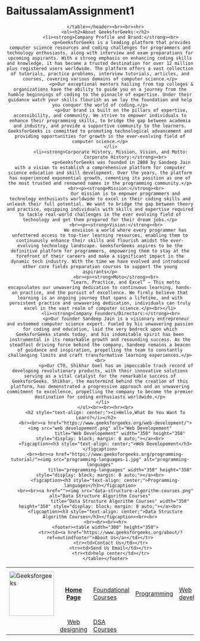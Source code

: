 # BaitussalamAssignment1
<!DOCTYPE html>
<html>
<head>
    <title>Geeksforgeeks.com</title>
    <meta charset="UTF-8">
    <meta content="Geeksforgeeks">
    <meta name="keywords" content="Geeksforgeeks,DSA courses,programming languages,system design,data bases,web developement">
    <meta name="viewport" content="width=device-width, initial-scale=1.0">

</head>
<body>
    <header>
        <table><th><tr>
            <td><img src="gfg-gg-logo.svg" alt="Geeksforgeeks" title="Geeksforgeeks"  width="120" height="120" aria-rowspan="3" style="display: block;margin: auto;"></td>
            <td width="100" style="text-align: center;"><a href="Home Page.html"><b>    Home Page</b></a></td>
            <td width="230"><a href="Foundational Courses.html">Foundational Courses</a></td>
            <td width="230"><a href="Programming.html">Programming</a></td>
            <td width="230"><a href="Web Developement.html">Web developement</a></td>
            <td rowspan="2"><form action="" id="Search">
                <input type="text" id="Search" placeholder="Search" width="280" name="SearchInput"></form></td>
                <td rowspan="2"><button type="Search" form="Search" width="80">Search</button></td></tr></th>
            <tr>
            <td width="150"></td>
            <td width="230" style="text-align: center;"><a href="Web Designing.html">    Web designing</a></td>
            <td width="230"><a href="DSA Courses.html">DSA Courses</a></td></tr>
            
        </table></header><br><br><hr>
        <ol><h2>About GeeksforGeeks:</h2>
            <li><strong>Company Profile and Brand:</strong><br>
                    <p>GeeksforGeeks is a leading platform that provides computer science resources and coding challenges for programmers and technology enthusiasts, along with interview and exam preparations for upcoming aspirants. With a strong emphasis on enhancing coding skills and knowledge, it has become a trusted destination for over 12 million plus registered users worldwide. The platform offers a vast collection of tutorials, practice problems, interview tutorials, articles, and courses, covering various domains of computer science.</p>
                    <p>Our exceptional mentors hailing from top colleges & organizations have the ability to guide you on a journey from the humble beginnings of coding to the pinnacle of expertise. Under their guidance watch your skills flourish as we lay the foundation and help you conquer the world of coding.</p>
                    <p>Our brand is built on the pillars of expertise, accessibility, and community. We strive to empower individuals to enhance their programming skills, to bridge the gap between academia and industry, and provide a supportive community to the learners. GeeksforGeeks is committed to promoting technological advancement and providing opportunities for growth in the ever-evolving field of computer science.</p>
            </li>
            <li><strong>Corporate History, Mission, Vision, and Motto:
                       Corporate History:</strong><br>
                    <p>GeeksforGeeks was founded in 2008 by Sandeep Jain with a vision to establish a comprehensive platform for computer science education and skill development. Over the years, the platform has experienced exponential growth, cementing its position as one of the most trusted and renowned names in the programming community.</p>
                <br><p><strong>Mission:</strong><br>
                       Our mission is to empower programmers and technology enthusiasts worldwide to excel in their coding skills and unleash their full potential. We want to bridge the gap between theory and practice, equipping individuals with skills and expertise required to tackle real-world challenges in the ever evolving field of technology and get them prepared for their dream jobs.</p>
                <br><p><strong>Vision:</strong><br>
                       We envision a world where every programmer has unfettered access to top-tier learning resources, enabling them to continuously enhance their skills and flourish amidst the ever-evolving technology landscape. GeeksforGeeks aspires to be the definitive platform for programmers, empowering them to stay at the forefront of their careers and make a significant impact in the dynamic tech industry. With the time we have evolved and introduced other core fields preparation courses to support the young aspirants</p>
                <br><p><strong>Moto</strong><br>
                       “Learn, Practice, and Excel” – This motto encapsulates our unwavering dedication to continuous learning, hands-on practice, and the pursuit of excellence. We firmly believe that learning is an ongoing journey that spans a lifetime, and with persistent practice and unwavering dedication, individuals can truly excel in the vast realm of computer science.</p><br></li>
            <li><strong>Company Founders/Directors:</strong><br>
                <p>Our founder Sandeep Jain is a visionary entrepreneur and esteemed computer science expert. Fueled by his unwavering passion for coding and education, laid the very bedrock upon which GeeksforGeeks stands today, and his indomitable spirit has been instrumental in its remarkable growth and resounding success. As the steadfast driving force behind the company, Sandeep remains a beacon of guidance and inspiration, propelling the team to constantly challenging limits and craft transformative learning experiences.</p><br>
                <p>Our CTO, Shikhar Goel has an impeccable track record of developing revolutionary products, with their innovative solutions serving as a vital catalyst for the remarkable success of GeeksforGeeks. Shikhar, the mastermind behind the creation of this platform, has demonstrated a progressive approach and an unwavering commitment to excellence, propelling the company to become the premier destination for coding enthusiasts worldwide.</p>
            </li>      
        </ol><br><br><hr><br>
        <h2 style="text-align: center;"><i>Hello,What Do You Want To Learn?</i></h2>   
        <br><br><a href="https://www.geeksforgeeks.org/web-development/"><img src="web developement.png" alt="Web Developement"
                   title="Web Developement" width="350" height="350" style="display: block; margin: 0 auto;"></a><br>
        <figcaption><h3 style="text-align: center;">Web Developement</h3></figcaption>
        <br><br><a href="https://www.geeksforgeeks.org/programming-tutorial/"><img src="programming-languages-1.jpg" alt="programming-languages"
                   title="programming-languages" width="350" height="350" style="display: block; margin: 0 auto;"></a><br>
        <figcaption><h3 style="text-align: center;">Programming-languages</h3></figcaption>
        <br><br><a href=""><img src="data-structure-algorithm-courses.png" alt="Data Structure Algorithm Courses"
                   title="Data Structure Algorithm Courses" width="350" height="350" style="display: block; margin: 0 auto;"></a><br>
        <figcaption><h3 style="text-align: center;">Data Structure Algorithm Courses</h3></figcaption><br><br>
        <br><br><br><hr>
        <footer><table width="300" height="350">
            <tr><td><a href="https://www.geeksforgeeks.org/about/?ref=outindfooter">About Us</a></td></tr>
            <tr><td>Contact Us</td></tr>
            <tr><td>Send Us Email</td></tr>
            <tr><td>help center</td></tr>
        </table></footer>
    
</body>
</html>
